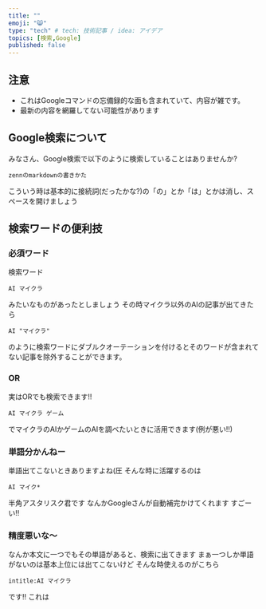 ```yaml
---
title: ""
emoji: "😸"
type: "tech" # tech: 技術記事 / idea: アイデア
topics: [検索,Google]
published: false
---
```

## 注意
- これはGoogleコマンドの忘備録的な面も含まれていて、内容が雑です。
- 最新の内容を網羅してない可能性があります

## Google検索について
みなさん、Google検索で以下のように検索していることはありませんか?
```
zennのmarkdownの書きかた
```
こういう時は基本的に接続詞(だったかな?)の「の」とか「は」とかは消し、スペースを開けましょう

## 検索ワードの便利技
### 必須ワード
検索ワード
```
AI マイクラ
```
みたいなものがあったとしましょう
その時マイクラ以外のAIの記事が出てきたら
```
AI "マイクラ"
```
のように検索ワードにダブルクオーテーションを付けるとそのワードが含まれてない記事を除外することができます。
### OR
実はORでも検索できます!!
```
AI マイクラ ゲーム
```
でマイクラのAIかゲームのAIを調べたいときに活用できます(例が悪い!!)
### 単語分かんねー
単語出てこないときありますよね(圧
そんな時に活躍するのは
```
AI マイク*
```
半角アスタリスク君です
なんかGoogleさんが自動補完かけてくれます
すごーい!!
### 精度悪いな～
なんか本文に一つでもその単語があると、検索に出てきます
まぁ一つしか単語がないのは基本上位には出てこないけど
そんな時使えるのがこちら
```
intitle:AI マイクラ
```
です!!
これは